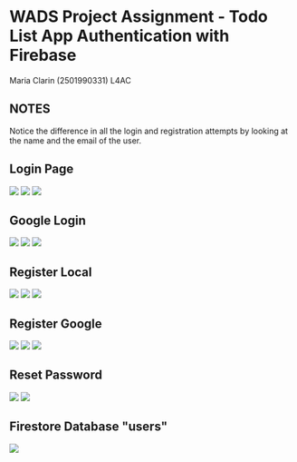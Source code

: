 # WADS Project Assignment - Todo List App Authentication with Firebase
Maria Clarin (2501990331) L4AC

## NOTES 
Notice the difference in all the login and registration attempts by looking at the name and the email of the user.

## Login Page
<img src="https://cdn.discordapp.com/attachments/1085281417904275536/1085281447276970074/image.png" />
<img src="https://cdn.discordapp.com/attachments/1085281417904275536/1085281587089903626/image.png"/>
<img src="https://cdn.discordapp.com/attachments/1085281417904275536/1085282453465333770/image.png"/>

## Google Login  
<img src="https://cdn.discordapp.com/attachments/1085281417904275536/1085281447276970074/image.png" />
<img src="https://cdn.discordapp.com/attachments/1085281417904275536/1085281970227007598/image.png"/>
<img src="https://cdn.discordapp.com/attachments/1085281417904275536/1085282650996097034/image.png"/>

## Register Local 
<img src="https://cdn.discordapp.com/attachments/1085281417904275536/1085284581638426786/image.png" />
<img src="https://cdn.discordapp.com/attachments/1085281417904275536/1085283154610372629/image.png"/>
<img src="https://cdn.discordapp.com/attachments/1085281417904275536/1085283215780090030/image.png"/>

## Register Google 
<img src="https://cdn.discordapp.com/attachments/1085281417904275536/1085284581638426786/image.png" />
<img src="https://cdn.discordapp.com/attachments/1085281417904275536/1085283317240303686/image.png"/>
<img src="https://cdn.discordapp.com/attachments/1085281417904275536/1085283768010555512/image.png"/>

## Reset Password
<img src="https://cdn.discordapp.com/attachments/1085281417904275536/1085285589068288050/image.png"/>
<img src="https://cdn.discordapp.com/attachments/1085281417904275536/1085282773641724004/image.png"/>

## Firestore Database "users"
<img src="https://cdn.discordapp.com/attachments/1085281417904275536/1085286056045314048/image.png"/>